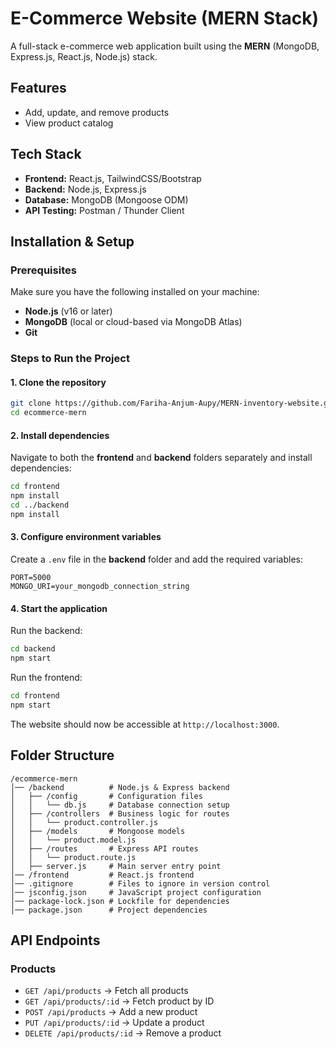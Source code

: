 # E-Commerce Website (MERN Stack)

A full-stack e-commerce web application built using the **MERN** (MongoDB, Express.js, React.js, Node.js) stack.

## Features
- Add, update, and remove products
- View product catalog

## Tech Stack
- **Frontend:** React.js, TailwindCSS/Bootstrap
- **Backend:** Node.js, Express.js
- **Database:** MongoDB (Mongoose ODM)
- **API Testing:** Postman / Thunder Client

## Installation & Setup

### Prerequisites
Make sure you have the following installed on your machine:
- **Node.js** (v16 or later)
- **MongoDB** (local or cloud-based via MongoDB Atlas)
- **Git**

### Steps to Run the Project

#### 1. Clone the repository
```sh
git clone https://github.com/Fariha-Anjum-Aupy/MERN-inventory-website.git
cd ecommerce-mern
```

#### 2. Install dependencies
Navigate to both the **frontend** and **backend** folders separately and install dependencies:
```sh
cd frontend
npm install
cd ../backend
npm install
```

#### 3. Configure environment variables
Create a `.env` file in the **backend** folder and add the required variables:
```env
PORT=5000
MONGO_URI=your_mongodb_connection_string
```

#### 4. Start the application
Run the backend:
```sh
cd backend
npm start
```

Run the frontend:
```sh
cd frontend
npm start
```

The website should now be accessible at `http://localhost:3000`.

## Folder Structure
```
/ecommerce-mern
│── /backend          # Node.js & Express backend
│   ├── /config       # Configuration files
│   │   └── db.js     # Database connection setup
│   ├── /controllers  # Business logic for routes
│   │   └── product.controller.js
│   ├── /models       # Mongoose models
│   │   └── product.model.js
│   ├── /routes       # Express API routes
│   │   └── product.route.js
│   ├── server.js     # Main server entry point
│── /frontend         # React.js frontend
│── .gitignore        # Files to ignore in version control
│── jsconfig.json     # JavaScript project configuration
│── package-lock.json # Lockfile for dependencies
│── package.json      # Project dependencies
```

## API Endpoints
### Products
- `GET /api/products` → Fetch all products
- `GET /api/products/:id` → Fetch product by ID
- `POST /api/products` → Add a new product
- `PUT /api/products/:id` → Update a product
- `DELETE /api/products/:id` → Remove a product

